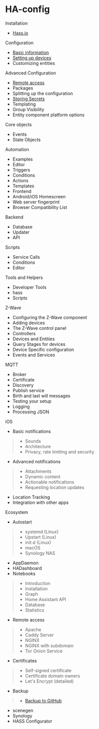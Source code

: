 # HA-config
Installation
* [Hass.io](https://zhuanlan.zhihu.com/p/30568280 "1.0 安装Hass.io")<br> 

Configuration
* [Basic information](https://zhuanlan.zhihu.com/p/32127317 "7.0 configuration.yaml基本配置信息")<br> 
* [Setting up devices](https://zhuanlan.zhihu.com/p/32127336 "8.0 添加设备之Broadlink RM Pro")<br> 
* Customizing entities<br> 

Advanced Configuration
* [Remote access](https://zhuanlan.zhihu.com/p/30704722 "3.0 安装Duck DNS，实现远程访问Home Assistant")<br> 
* Packages<br> 
* Splitting up the configuration<br> 
* [Storing Secrets](https://zhuanlan.zhihu.com/p/31288339 "6.0 设置Home Assistant登入密码")<br> 
* Templating<br> 
* Group Visibility<br> 
* Entity component platform options<br> 

Core objects
* Events<br> 
* State Objects<br> 

Automation
* Examples<br> 
* Editor<br> 
* Triggers<br> 
* Conditions<br> 
* Actions<br> 
* Templates<br>
* Frontend<br> 
* Android/iOS Homescreen<br> 
* Web server fingerprint<br> 
* Browser Compatibility List<br> 

Backend
* Database<br> 
* Updater<br> 
* API<br> 

Scripts
* Service Calls<br> 
* Conditions<br> 
* Editor<br> 

Tools and Helpers
* Developer Tools<br> 
* hass<br> 
* Scripts<br> 

Z-Wave
* Configuring the Z-Wave component<br> 
* Adding devices<br> 
* The Z-Wave control panel<br> 
* Controllers<br> 
* Devices and Entities<br> 
* Query Stages for devices<br> 
* Device Specific configuration<br> 
* Events and Services<br> 

MQTT
* Broker<br> 
* Certificate<br> 
* Discovery<br> 
* Publish service<br> 
* Birth and last will messages<br> 
* Testing your setup<br> 
* Logging<br> 
* Processing JSON<br> 

iOS
* Basic notifications<br> 
> * Sounds<br> 
> * Architecture<br> 
> * Privacy, rate limiting and security<br> 
* Advanced notifications<br> 
> * Attachments<br> 
> * Dynamic content<br> 
> * Actionable notifications<br> 
> * Requesting location updates<br> 
* Location Tracking<br> 
* Integration with other apps<br> 

Ecosystem
* Autostart<br> 
> * systemd (Linux)<br> 
> * Upstart (Linux)<br> 
> * init.d (Linux)<br> 
> * macOS<br> 
> * Synology NAS<br> 
* AppDaemon<br> 
* HADashboard<br> 
* Notebooks<br> 
> * Introduction<br> 
> * Installation<br> 
> * Graph<br> 
> * Home Assistant API<br> 
> * Database<br> 
> * Statistics<br> 
* Remote access<br> 
> * Apache<br> 
> * Caddy Server<br> 
> * NGINX<br> 
> * NGINX with subdomain<br> 
> * Tor Onion Service<br> 
* Certificates<br> 
> * Self-signed certificate<br> 
> * Certificate domain owners<br> 
> * Let's Encrypt (detailed)<br> 
* Backup<br> 
> * [Backup to GitHub](https://zhuanlan.zhihu.com/p/31316242 "5.0 备份你的Home Assistant配置文件到github")<br>
* scenegen<br> 
* Synology<br> 
* HASS Configurator<br> 

